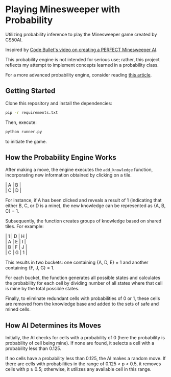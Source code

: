 # Playing Minesweeper with Probability

Utilizing probability inference to play the Minesweeper game created by CS50AI.

Inspired by [Code Bullet's video on creating a PERFECT Minesweeper AI](https://youtu.be/cGUHehFGqBc?si=gUWhlL9f7gJJBLVC).

This probability engine is not intended for serious use; rather, this project reflects my attempt to implement concepts
learned in a probability class.

For a more advanced probability engine, consider reading [this article](https://www.reddit.com/r/Minesweeper/comments/615ixy/innovative_method_to_calculate_probability/).

## Getting Started

Clone this repository and install the dependencies:

```bash
pip -r requirements.txt
```

Then, execute:

```bash
python runner.py
```

to initiate the game.

## How the Probability Engine Works

After making a move, the engine executes the `add_knowledge` function, incorporating new information obtained by clicking on a
tile.

| A | B |  
| C | D |

For instance, if A has been clicked and reveals a result of 1 (indicating that either B, C, or D is a mine), the new
knowledge can be represented as {A, B, C} = 1.

Subsequently, the function creates groups of knowledge based on shared tiles. For example:

| 1 | D | H |  
| A | E | I |  
| B | F | J |  
| C | G | 1 |

This results in two buckets: one containing {A, D, E} = 1 and another containing {F, J, G} = 1.

For each bucket, the function generates all possible states and calculates the probability for each cell by dividing number
of all states where that cell is mine by the total possible states.

Finally, to eliminate redundant cells with probabilities of 0 or 1, these cells are removed from the knowledge base and added
to the sets of safe and mined cells.

## How AI Determines its Moves

Initially, the AI checks for cells with a probability of 0 (here the probability is probability of cell being mine).
If none are found, it selects a cell with a probability less than 0.125.

If no cells have a probability less than 0.125, the AI makes a random move. If there are cells with probabilities in the
range of 0.125 < p < 0.5, it removes cells with p ≥ 0.5; otherwise, it utilizes any available cell in this range.
